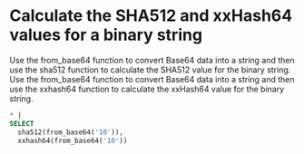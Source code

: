 # Calculate the SHA512 and xxHash64 values for a binary string

Use the from_base64 function to convert Base64 data into a string and then use the sha512 function to calculate the SHA512 value for the binary string. Use the from_base64 function to convert Base64 data into a string and then use the xxhash64 function to calculate the xxHash64 value for the binary string.

```SQL
* |
SELECT
  sha512(from_base64('10')),
  xxhash64(from_base64('10'))
```
